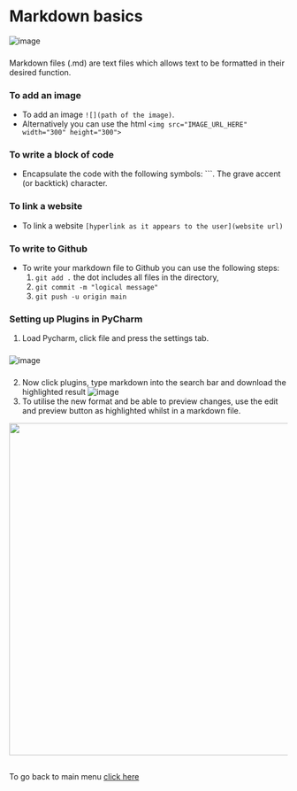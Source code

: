 # Markdown basics  
![image](https://user-images.githubusercontent.com/110126036/181785551-d37b486b-05c1-466a-911b-958e94937574.png)
###
Markdown files (.md) are text files which allows text to be formatted in their desired function. 
###
### To add an image
- To add an image `![](path of the image)`.
- Alternatively you can use the html `<img src="IMAGE_URL_HERE"  width="300" height="300">`
### To write a block of code
- Encapsulate the code with the following symbols: ```. The grave accent (or backtick) character.
### To link a website
- To link a website `[hyperlink as it appears to the user](website url)`
### To write to Github
- To write your markdown file to Github you can use the following steps:  
  1. `git add .` the dot includes all files in the directory, 
  2. `git commit -m "logical message"`
  3. `git push -u origin main`

### Setting up Plugins in PyCharm
1. Load Pycharm, click file and press the settings tab.
###
![image](https://user-images.githubusercontent.com/110126036/181915605-79e962cf-2c7a-4af3-b1d2-3e3ce24ce7bb.png)
###
2. Now click plugins, type markdown into the search bar and download the highlighted result
![image](https://user-images.githubusercontent.com/110126036/181915690-cdd868fd-5e1a-4010-a3f7-ade612889efd.png)
3. To utilise the new format and be able to preview changes, use the edit and preview button as highlighted whilst in a markdown file.
<img src="https://user-images.githubusercontent.com/110126036/181916535-3135fd19-d991-4433-a29a-2fe9db1c252f.png"  width="1000" height="600">


##
To go back to main menu [click here](https://github.com/SDenn12/beginner_code/blob/main/README.md)
